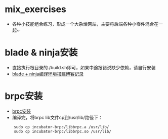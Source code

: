 # mix_exercises
* 各种小技能组合练习，形成一个大杂烩网站，主要将后端各种小零件混合在一起~

# blade & ninja安装
* 直接执行根目录的./build.sh即可，如果中途报错说缺少依赖，请自行安装
* [blade + ninja编译环境搭建博客记录](https://blog.csdn.net/feng964497595/article/details/113748398)

# brpc安装
* [brpc安装](https://github.com/apache/incubator-brpc/blob/master/docs/cn/getting_started.md)
* 编译完，将brpc lib文件cp到/usr/lib/路径下：
```shell
    sudo cp incubator-brpc/libbrpc.a /usr/lib/
    sudo cp incubator-brpc/libbrpc.so /usr/lib/
```
